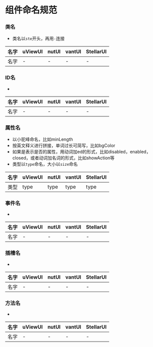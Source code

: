 # 组件命名规范

### 类名
- 类名以`ste`开头，再用`-`连接

|名字			|uViewUI	|nutUI				|vantUI			|StellarUI	|	
|---			|---		|---				|---			|---		|
|名字			|-			|-					|-				|-			|


### ID名
- 
|名字			|uViewUI	|nutUI				|vantUI			|StellarUI	|	
|---			|---		|---				|---			|---		|
|名字			|-			|-					|-				|-			|


### 属性名
- 以小驼峰命名，比如minLength
- 按英文释义进行拼接，单词过长可简写，比如bgColor
- 如果是表示是否的属性，用动词加ed的形式，比如disabled，enabled，closed，或者动词加名词的形式，比如showAction等
- 类型以`type`命名，大小以`size`命名

|名字			|uViewUI	|nutUI				|vantUI			|StellarUI	|	
|---			|---		|---				|---			|---		|
|类型			|type		|type				|type			|type		|

### 事件名
- 
|名字			|uViewUI	|nutUI				|vantUI			|StellarUI	|	
|---			|---		|---				|---			|---		|
|名字			|-			|-					|-				|-			|

### 插槽名
- 
|名字			|uViewUI	|nutUI				|vantUI			|StellarUI	|	
|---			|---		|---				|---			|---		|
|名字			|-			|-					|-				|-			|

### 方法名
- 
|名字	|uViewUI|nutUI	|vantUI	|StellarUI	|
|---	|---	|---	|---	|---		|
|名字	|-		|-		|-		|-			|